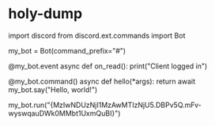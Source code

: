 # holy-dump
import discord
from discord.ext.commands import Bot

my_bot = Bot(command_prefix="#")

@my_bot.event
async def on_read():
    print("Client logged in")

@my_bot.command()
async def hello(*args):
    return await my_bot.say("Hello, world!")

my_bot.run("{MzIwNDUzNjI1MzAwMTIzNjU5.DBPv5Q.mFv-wyswqauDWk0MMbt1UxmQuBI}")
